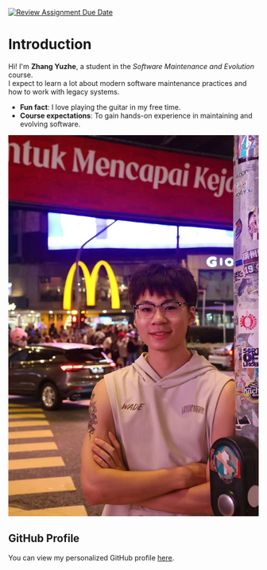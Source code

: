 [![Review Assignment Due Date](https://classroom.github.com/assets/deadline-readme-button-22041afd0340ce965d47ae6ef1cefeee28c7c493a6346c4f15d667ab976d596c.svg)](https://classroom.github.com/a/LQr4ft17)
# Introduction

Hi! I'm **Zhang Yuzhe**, a student in the *Software Maintenance and Evolution* course.  
I expect to learn a lot about modern software maintenance practices and how to work with legacy systems.

- **Fun fact**: I love playing the guitar in my free time.  
- **Course expectations**: To gain hands-on experience in maintaining and evolving software.

![My Image](46d34c5eeb92b8beda10ee73051ec9fd.jpg?raw=true) <!-- Link to the uploaded image -->

## GitHub Profile

You can view my personalized GitHub profile [here](https://github.com/22121845-design).

